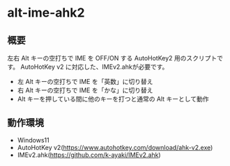 # alt-ime-ahk2

## 概要

左右 Alt キーの空打ちで IME を OFF/ON する AutoHotKey2 用のスクリプトです。
AutoHotKey v2 に対応した、IMEv2.ahkが必要です。

* 左 Alt キーの空打ちで IME を「英数」に切り替え
* 右 Alt キーの空打ちで IME を「かな」に切り替え
* Alt キーを押している間に他のキーを打つと通常の Alt キーとして動作

## 動作環境

* Windows11
* AutoHotKey v2(https://www.autohotkey.com/download/ahk-v2.exe)
* IMEv2.ahk(https://github.com/k-ayaki/IMEv2.ahk)

